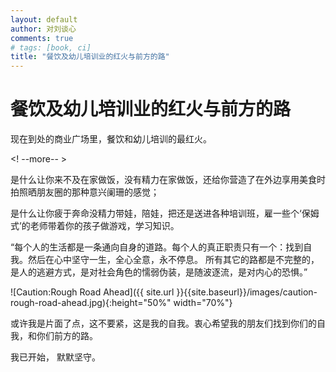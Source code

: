 ```yaml
---
layout: default
author: 对刘谈心
comments: true
# tags: [book, ci]
title: "餐饮及幼儿培训业的红火与前方的路"
---
```


# 餐饮及幼儿培训业的红火与前方的路

现在到处的商业广场里，餐饮和幼儿培训的最红火。

<! --more-- >

是什么让你来不及在家做饭，没有精力在家做饭，还给你营造了在外边享用美食时拍照晒朋友圈的那种意兴阑珊的感觉；

是什么让你疲于奔命没精力带娃，陪娃，把还是送进各种培训班，雇一些个‘保姆式’的老师带着你的孩子做游戏，学习知识。

“每个人的生活都是一条通向自身的道路。每个人的真正职责只有一个：找到自我。然后在心中坚守一生，全心全意，永不停息。
所有其它的路都是不完整的，是人的逃避方式，是对社会角色的懦弱伪装，是随波逐流，是对内心的恐惧。”

![Caution:Rough Road Ahead]({{ site.url }}{{site.baseurl}}/images/caution-rough-road-ahead.jpg){:height="50%" width="70%"}

或许我是片面了点，这不要紧，这是我的自我。衷心希望我的朋友们找到你们的自我，和你们前方的路。

我已开始， 默默坚守。
